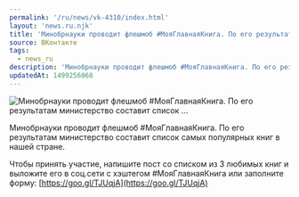 ```yaml
---
permalink: '/ru/news/vk-4310/index.html'
layout: 'news.ru.njk'
title: 'Минобрнауки проводит флешмоб #МояГлавнаяКнига. По его результатам министерство составит список …'
source: ВКонтакте
tags:
  - news_ru
description: 'Минобрнауки проводит флешмоб #МояГлавнаяКнига. По его результатам министерство составит список …'
updatedAt: 1499256068
---
```

![Минобрнауки проводит флешмоб #МояГлавнаяКнига. По его результатам министерство составит список …](https://sun9-11.userapi.com/impf/c637319/v637319484/59154/PRnx39Ns07c.jpg?size=1280x780&quality=96&proxy=1&sign=a33d7108c6fdff31a5f489f61a1aa7f5&c_uniq_tag=ep1Ma43mlQpYdgZiEy4jDQ-w5Fs9cOsIoWl6ipFb2Cc&type=album)

Минобрнауки проводит флешмоб #МояГлавнаяКнига. По его результатам министерство составит список самых популярных книг в нашей стране.

Чтобы принять участие, напишите пост со списком из 3 любимых книг и выложите его в соц.сети с хэштегом #МояГлавнаяКнига или заполните форму: [https://goo.gl/TJUqjA](https://goo.gl/TJUqjA)
